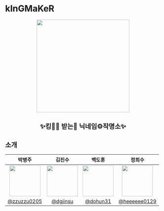 <h1>kInGMaKeR</h1>
<p align=center>
  <img src="https://user-images.githubusercontent.com/65100540/201483824-1d00582b-af1b-4ef4-b5f0-95c0ef5603f7.png" width=300 />
</p>

<h2 align=center>✨킹🤴🏻 받는🤲 닉네임⚙️작명소✨</h2>

## 소개

<table align=center>
  <thead>
    <tr>
      <th>박병주</th>
      <th>김진수</th>
      <th>백도훈</th>
      <th>정희수</th>
    </tr>
  </thead>
  <tbody>
    <tr>
      <td align=center>
        <img src="https://user-images.githubusercontent.com/65100540/201484293-12dac57c-69d8-4ca7-a17d-0dd1d0bbf2c5.jpeg" width=100 height=100 />
      </td>
      <td align=center>
        <img src="https://avatars.githubusercontent.com/u/97269799?v=4" width=100 height=100 />
      </td>
      <td align=center>
        <img src="https://user-images.githubusercontent.com/65100540/201484629-be14825e-2d24-468f-aca6-4e126be17d7f.png" width=100 height=100/>
      </td>
      <td align=center>
        <img src="https://user-images.githubusercontent.com/65100540/201484596-2510a61b-0da3-475c-b057-c3b55302b338.jpeg" width=100 height=100 />
      </td>
    </tr>
    <tr>
      <td align=center>
        <a href="https://github.com/zzuzzu0205">@zzuzzu0205</a>
      </td>
      <td align=center>
        <a href="https://github.com/dgjinsu">@dgjinsu</a>
      </td>
       <td align=center>
        <a href="https://github.com/dohun31">@dohun31</a>
      </td>
       <td align=center>
        <a href="https://github.com/heeeeee0129">@heeeeee0129</a>
      </td>
    </tr>
  </tbody>
</table>
